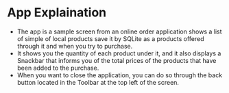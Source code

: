 # App Explaination
- The app is a sample screen from an online order application shows a list of simple of local products save it by SQLite as a products offered through it and when you try to purchase.
- It shows you the quantity of each product under it, and it also displays a Snackbar that informs you of the total prices of the products that have been added to the purchase.
- When you want to close the application, you can do so through the back button located in the Toolbar at the top left of the screen.
